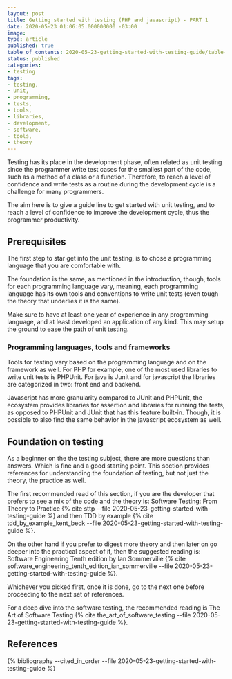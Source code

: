 ```yaml
---
layout: post
title: Getting started with testing (PHP and javascript) - PART 1
date: 2020-05-23 01:06:05.000000000 -03:00
image: 
type: article
published: true
table_of_contents: 2020-05-23-getting-started-with-testing-guide/table-of-contents.md
status: published
categories:
- testing
tags:
- testing,
- unit,
- programming,
- tests,
- tools,
- libraries,
- development,
- software,
- tools,
- theory
---
```


Testing has its place in the development phase, often related as unit
testing since the programmer write test cases for the smallest part of the
code, such as a method of a class or a function. Therefore, to reach a level
of confidence and write tests as a routine during the development cycle
is a challenge for many programmers.

The aim here is to give a guide line to get started with unit testing, and
to reach a level of confidence to improve the development cycle, thus the
programmer productivity.

## Prerequisites

The first step to star get into the unit testing, is to chose a programming
language that you are comfortable with.

The foundation is the same, as mentioned in the introduction, though, tools
for each programming language vary, meaning, each programming language
has its own tools and conventions to write unit tests (even tough the theory that
underlies it is the same).

Make sure to have at least one year of experience in any programming language,
and at least developed an application of any kind. This may setup the
ground to ease the path of unit testing.

### Programming languages, tools and frameworks

Tools for testing vary based on the programming language and on the framework
as well. For PHP for example, one of the most used libraries to write
unit tests is PHPUnit. For java is Junit and for javascript the libraries are
categorized in two: front end and backend.

Javascript has more granularity compared to JUnit and PHPUnit, the ecosystem provides
libraries for assertion and libraries for running the tests, as opposed to PHPUnit
and JUnit that has this feature built-in. Though, it is possible to also find the same
behavior in the javascript ecosystem as well.

## Foundation on testing

As a beginner on the the testing subject, there are more questions than answers. Which is
fine and a good starting point. This section provides references for understanding the
foundation of testing, but not just the theory, the practice as well.

The first recommended read of this section, if you are the developer that prefers to see a mix of the code
and the theory is: Software Testing: From Theory to Practice {% cite sttp --file 2020-05-23-getting-started-with-testing-guide %}
and then TDD by example {% cite tdd_by_example_kent_beck --file 2020-05-23-getting-started-with-testing-guide %}.

On the other hand if you prefer to digest more theory and then later on go deeper
into the practical aspect of it, then the suggested reading is:
Software Engineering Tenth edition by Ian Sommerville {% cite software_engineering_tenth_edition_ian_sommerville --file 2020-05-23-getting-started-with-testing-guide %}.

Whichever you picked first, once it is done, go to the next one before proceeding
to the next set of references.

For a deep dive into the software testing, the recommended reading is
The Art of Software Testing {% cite the_art_of_software_testing --file 2020-05-23-getting-started-with-testing-guide %}.

## References

{% bibliography --cited_in_order --file 2020-05-23-getting-started-with-testing-guide %}